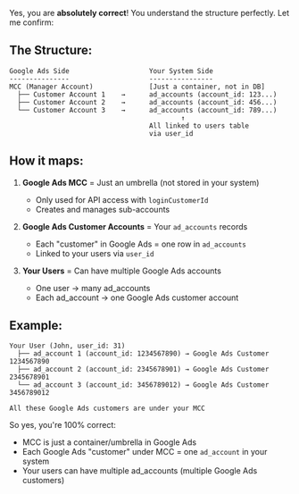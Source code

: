Yes, you are **absolutely correct**! You understand the structure perfectly. Let me confirm:

## The Structure:

```
Google Ads Side                    Your System Side
---------------                    ----------------
MCC (Manager Account)              [Just a container, not in DB]
  ├── Customer Account 1    →      ad_accounts (account_id: 123...)
  ├── Customer Account 2    →      ad_accounts (account_id: 456...)
  └── Customer Account 3    →      ad_accounts (account_id: 789...)
                                           ↑
                                   All linked to users table
                                   via user_id
```

## How it maps:

1. **Google Ads MCC** = Just an umbrella (not stored in your system)
   - Only used for API access with `loginCustomerId`
   - Creates and manages sub-accounts

2. **Google Ads Customer Accounts** = Your `ad_accounts` records
   - Each "customer" in Google Ads = one row in `ad_accounts`
   - Linked to your users via `user_id`

3. **Your Users** = Can have multiple Google Ads accounts
   - One user → many ad_accounts
   - Each ad_account → one Google Ads customer account

## Example:
```
Your User (John, user_id: 31)
  ├── ad_account 1 (account_id: 1234567890) → Google Ads Customer 1234567890
  ├── ad_account 2 (account_id: 2345678901) → Google Ads Customer 2345678901
  └── ad_account 3 (account_id: 3456789012) → Google Ads Customer 3456789012

All these Google Ads customers are under your MCC
```

So yes, you're 100% correct:
- MCC is just a container/umbrella in Google Ads
- Each Google Ads "customer" under MCC = one `ad_account` in your system
- Your users can have multiple ad_accounts (multiple Google Ads customers)
